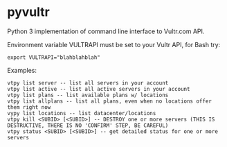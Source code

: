 # pyvultr

Python 3 implementation of command line interface to Vultr.com API.

Environment variable VULTRAPI must be set to your Vultr API, for Bash try:

    export VULTRAPI="blahblahblah"

Examples:

    vtpy list server -- list all servers in your account
    vtpy list active -- list all active servers in your account
    vtpy list plans -- list available plans w/ locations
    vtpy list allplans -- list all plans, even when no locations offer them right now
    vypy list locations -- list datacenter/locations
    vtpy kill <SUBID> [<SUBID>] -- DESTROY one or more servers (THIS IS DESTRUCTIVE, THERE IS NO 'CONFIRM' STEP, BE CAREFUL)
    vtpy status <SUBID> [<SUBID>] -- get detailed status for one or more servers
